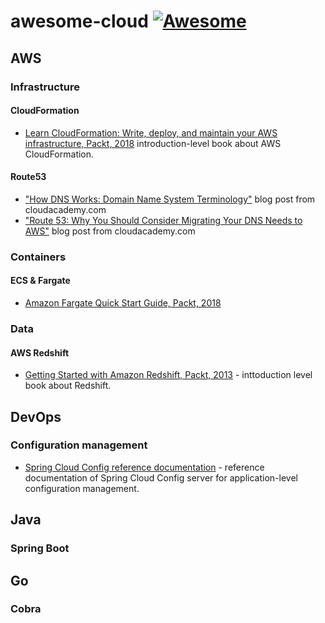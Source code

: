 # awesome-cloud [![Awesome](https://cdn.rawgit.com/sindresorhus/awesome/d7305f38d29fed78fa85652e3a63e154dd8e8829/media/badge.svg)](https://github.com/sindresorhus/awesome)

## AWS

### Infrastructure

#### CloudFormation

- [Learn CloudFormation: Write, deploy, and maintain your AWS infrastructure, Packt, 2018](https://www.amazon.com/Learn-CloudFormation-deploy-maintain-infrastructure-ebook/dp/B07FDD15KT) introduction-level book about AWS CloudFormation.

#### Route53

- ["How DNS Works: Domain Name System Terminology"](https://cloudacademy.com/how-dns-works/) blog post from cloudacademy.com
- ["Route 53: Why You Should Consider Migrating Your DNS Needs to AWS"](https://cloudacademy.com/blog/route53-dns-migration/) blog post from cloudacademy.com

### Containers

#### ECS & Fargate

- [Amazon Fargate Quick Start Guide, Packt, 2018](https://www.amazon.com/Amazon-Fargate-Quick-Start-Guide-ebook/dp/B07FY8VFGL)

### Data

#### AWS Redshift

- [Getting Started with Amazon Redshift, Packt, 2013](https://www.packtpub.com/big-data-and-business-intelligence/getting-started-amazon-redshift) - inttoduction level book about Redshift.

## DevOps

### Configuration management


- [Spring Cloud Config reference documentation](https://cloud.spring.io/spring-cloud-config/reference/html) - reference documentation of Spring Cloud Config server for application-level configuration management.

## Java

### Spring Boot

## Go

### Cobra
